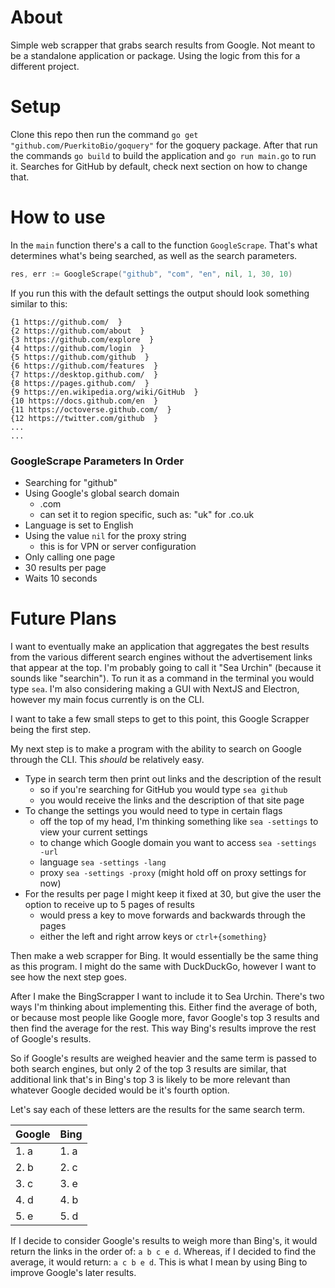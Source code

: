 # About
Simple web scrapper that grabs search results from Google. Not meant to be a standalone application or package. Using the logic from this for a different project.

# Setup
Clone this repo then run the command `go get "github.com/PuerkitoBio/goquery"` for the goquery package. After that run the commands `go build` to build the application and `go run main.go` to run it. Searches for GitHub by default, check next section on how to change that.

# How to use
In the `main` function there's a call to the function `GoogleScrape`. That's what determines what's being searched, as well as the search parameters.
```go
res, err := GoogleScrape("github", "com", "en", nil, 1, 30, 10)
```
If you run this with the default settings the output should look something similar to this:
```
{1 https://github.com/  }
{2 https://github.com/about  }
{3 https://github.com/explore  }
{4 https://github.com/login  }
{5 https://github.com/github  }
{6 https://github.com/features  }
{7 https://desktop.github.com/  }
{8 https://pages.github.com/  }
{9 https://en.wikipedia.org/wiki/GitHub  }
{10 https://docs.github.com/en  }
{11 https://octoverse.github.com/  }
{12 https://twitter.com/github  }
...
...
```

### GoogleScrape Parameters In Order
- Searching for "github" 
- Using Google's global search domain
    - .com
    - can set it to region specific, such as: "uk" for .co.uk
- Language is set to English
- Using the value `nil` for the proxy string
    - this is for VPN or server configuration
- Only calling one page
- 30 results per page
- Waits 10 seconds 

# Future Plans
I want to eventually make an application that aggregates the best results from the various different search engines without the advertisement links that appear at the top. I'm probably going to call it "Sea Urchin" (because it sounds like "searchin"). To run it as a command in the terminal you would type `sea`. I'm also considering making a GUI with NextJS and Electron, however my main focus currently is on the CLI. 

I want to take a few small steps to get to this point, this Google Scrapper being the first step.

My next step is to make a program with the ability to search on Google through the CLI. This *should* be relatively easy.
- Type in search term then print out links and the description of the result
    - so if you're searching for GitHub you would type `sea github`
    - you would receive the links and the description of that site page
- To change the settings you would need to type in certain flags
    - off the top of my head, I'm thinking something like `sea -settings` to view your current settings
    - to change which Google domain you want to access `sea -settings -url`
    - language `sea -settings -lang`
    - proxy `sea -settings -proxy` (might hold off on proxy settings for now)
- For the results per page I might keep it fixed at 30, but give the user the option to receive up to 5 pages of results
    - would press a key to move forwards and backwards through the pages
    - either the left and right arrow keys or `ctrl+{something}`

Then make a web scrapper for Bing. It would essentially be the same thing as this program. I might do the same with DuckDuckGo, however I want to see how the next step goes.

After I make the BingScrapper I want to include it to Sea Urchin. There's two ways I'm thinking about implementing this. Either find the average of both, or because most people like Google more, favor Google's top 3 results and then find the average for the rest. This way Bing's results improve the rest of Google's results.

So if Google's results are weighed heavier and the same term is passed to both search engines, but only 2 of the top 3 results are similar, that additional link that's in Bing's top 3 is likely to be more relevant than whatever Google decided would be it's fourth option.

Let's say each of these letters are the results for the same search term.

|Google|Bing|
|---|---|
|1. a|1. a|
|2. b|2. c|
|3. c|3. e|
|4. d|4. b|
|5. e|5. d|

If I decide to consider Google's results to weigh more than Bing's, it would return the links in the order of: `a b c e d`. Whereas, if I decided to find the average, it would return: `a c b e d`. This is what I mean by using Bing to improve Google's later results.
